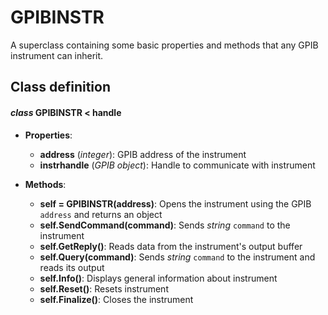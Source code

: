 # GPIBINSTR
A superclass containing some basic properties and methods that any GPIB instrument can inherit.

## Class definition
#### *class* GPIBINSTR < handle
* **Properties**: 
  * **address** (*integer*): GPIB address of the instrument
  * **instrhandle** (*GPIB object*):  Handle to communicate with instrument
  
* **Methods**:
  * **self = GPIBINSTR(address)**: Opens the instrument using the GPIB `address` and returns an object
  * **self.SendCommand(command)**: Sends *string* `command` to the instrument
  * **self.GetReply()**: Reads data from the instrument's output buffer
  * **self.Query(command)**: Sends *string* `command` to the instrument and reads its output
  * **self.Info()**: Displays general information about instrument
  * **self.Reset()**: Resets instrument
  * **self.Finalize()**: Closes the instrument